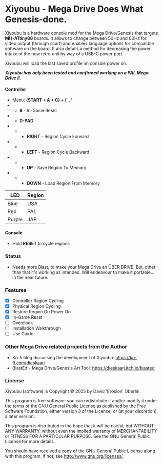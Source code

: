 # Xiyoubu - Mega Drive Does What Genesis-done.

Xiyoubu is a hardware console mod for the Mega Drive/Genesis that targets ****MH-ATtiny88**** boards. It allows to change between 50Hz and 60Hz for video output (through scart) and enables language options for compatible software on the board. It also details a method for decreasing the power intake of the now retro unit by way of a USB-C power port.

Xiyoubu will load the last saved profile on console power on.

***Xiyoubu has only been tested and confirmed working on a PAL Mega Drive II.***

#### Controller
- Menu: **(START + A + C)** + *[...]*
- - **B**  - In-Game Reset
- - **D-PAD**
- - - **RIGHT** - Region Cycle Forward
- - - **LEFT** - Region Cycle Backward
- - - **UP** - Save Region To Memory
- - - **DOWN** - Load Region From Memory


| LED | Region |
|------|-----|
| Blue | USA |
| Red  | PAL |
| Purple | JAP |

#### Console
- Hold **RESET** to cycle regions

### Status
- Needs more Blast, to make your Mega Drive an ÜBER DRIVE. But, other than that it's working as intended. Will endeavour to make it portable... in the near future.

### Features
- [X] Controller Region Cycling
- [X] Physical Region Cycling
- [X] Restore Region On Power On
- [X] In-Game Reset
- [ ] Overclock
- [ ] Installation Walkthrough
- [ ] Use Guide

### Other Mega Drive related projects from the Author
* Ko-fi blog discussing the development of Xiyoubu: https://ko-fi.com/dieskaarj
* BlastEd - Mega Drive/Genesis Art Tool: https://dieskaarj.itch.io/blasted

### License
Xiyoubu (software) is Copyright © 2023 by David 'Erosion' Oberlin.

This program is free software: you can redistribute it and/or modify it under the terms of the GNU General Public License as published by the Free Software Foundation, either version 3 of the License, or (at your discretion) a later version.

This program is distributed in the hope that it will be useful, but WITHOUT ANY WARRANTY; without even the implied warranty of MERCHANTABILITY or FITNESS FOR A PARTICULAR PURPOSE. See the GNU General Public License for more details.

You should have received a copy of the GNU General Public License along with this program. If not, see http://www.gnu.org/licenses/.

